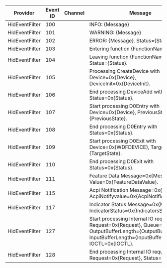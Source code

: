 Provider        |  Event ID  |  Channel  |  Message
----------------|------------|-----------|----------------------------------------------------------------------------------------------------------------------------------------------------------------------------------
HidEventFilter  |  100       |           |  INFO: {Message}
HidEventFilter  |  101       |           |  WARNING: {Message}
HidEventFilter  |  102       |           |  ERROR: {Message}. Status={Status}.
HidEventFilter  |  103       |           |  Entering function {FunctionName}.
HidEventFilter  |  104       |           |  Leaving function {FunctionName} with Status={Status}.
HidEventFilter  |  105       |           |  Processing CreateDevice with Device=0x{Device}, DeviceInit=0x{DeviceInit}.
HidEventFilter  |  106       |           |  End processing DeviceAdd with Status=0x{Status}.
HidEventFilter  |  107       |           |  Start processing D0Entry with Device=0x{Device}, PreviousState={PreviousState}.
HidEventFilter  |  108       |           |  End processing D0Entry with Status=0x{Status}.
HidEventFilter  |  109       |           |  Start processing D0Exit with Device=0x{WDFDEVICE}, TargetState={TargetState}.
HidEventFilter  |  110       |           |  End processing D0Exit with Status=0x{Status}.
HidEventFilter  |  111       |           |  Feature Data Message=0x{Message} Value=0x{FeatureDataValue}.
HidEventFilter  |  115       |           |  Acpi Notification Message=0x{Message} AcpiNotifyvalue=0x{AcpiNotificationValue}.
HidEventFilter  |  117       |           |  Indicator Status Message=0x{Message} IndicatorStatus=0x{IndicatorsStatus}.
HidEventFilter  |  127       |           |  Start processing Internal IO request with Request=0x{Request}, Queue=0x{Queue}, OutputBufferLength={OutputBufferLength}, InputBufferLength={InputBufferLength}, IOCTL=0x{IOCTL}.
HidEventFilter  |  128       |           |  End processing Internal IO request with Request=0x{Request}, Status=0x{Status}.